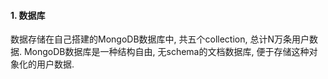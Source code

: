 #### 1. 数据库

数据存储在自己搭建的MongoDB数据库中, 共五个collection, 总计N万条用户数据. MongoDB数据库是一种结构自由, 无schema的文档数据库, 便于存储这种对象化的用户数据.